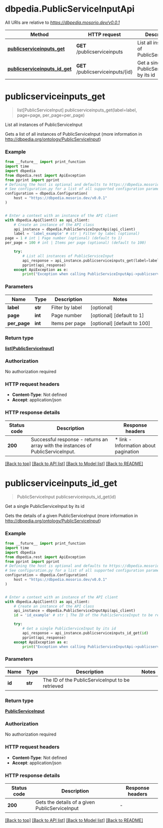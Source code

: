 # dbpedia.PublicServiceInputApi

All URIs are relative to *https://dbpedia.mosorio.dev/v0.0.1*

Method | HTTP request | Description
------------- | ------------- | -------------
[**publicserviceinputs_get**](PublicServiceInputApi.md#publicserviceinputs_get) | **GET** /publicserviceinputs | List all instances of PublicServiceInput
[**publicserviceinputs_id_get**](PublicServiceInputApi.md#publicserviceinputs_id_get) | **GET** /publicserviceinputs/{id} | Get a single PublicServiceInput by its id


# **publicserviceinputs_get**
> list[PublicServiceInput] publicserviceinputs_get(label=label, page=page, per_page=per_page)

List all instances of PublicServiceInput

Gets a list of all instances of PublicServiceInput (more information in http://dbpedia.org/ontology/PublicServiceInput)

### Example

```python
from __future__ import print_function
import time
import dbpedia
from dbpedia.rest import ApiException
from pprint import pprint
# Defining the host is optional and defaults to https://dbpedia.mosorio.dev/v0.0.1
# See configuration.py for a list of all supported configuration parameters.
configuration = dbpedia.Configuration(
    host = "https://dbpedia.mosorio.dev/v0.0.1"
)


# Enter a context with an instance of the API client
with dbpedia.ApiClient() as api_client:
    # Create an instance of the API class
    api_instance = dbpedia.PublicServiceInputApi(api_client)
    label = 'label_example' # str | Filter by label (optional)
page = 1 # int | Page number (optional) (default to 1)
per_page = 100 # int | Items per page (optional) (default to 100)

    try:
        # List all instances of PublicServiceInput
        api_response = api_instance.publicserviceinputs_get(label=label, page=page, per_page=per_page)
        pprint(api_response)
    except ApiException as e:
        print("Exception when calling PublicServiceInputApi->publicserviceinputs_get: %s\n" % e)
```

### Parameters

Name | Type | Description  | Notes
------------- | ------------- | ------------- | -------------
 **label** | **str**| Filter by label | [optional] 
 **page** | **int**| Page number | [optional] [default to 1]
 **per_page** | **int**| Items per page | [optional] [default to 100]

### Return type

[**list[PublicServiceInput]**](PublicServiceInput.md)

### Authorization

No authorization required

### HTTP request headers

 - **Content-Type**: Not defined
 - **Accept**: application/json

### HTTP response details
| Status code | Description | Response headers |
|-------------|-------------|------------------|
**200** | Successful response - returns an array with the instances of PublicServiceInput. |  * link - Information about pagination <br>  |

[[Back to top]](#) [[Back to API list]](../README.md#documentation-for-api-endpoints) [[Back to Model list]](../README.md#documentation-for-models) [[Back to README]](../README.md)

# **publicserviceinputs_id_get**
> PublicServiceInput publicserviceinputs_id_get(id)

Get a single PublicServiceInput by its id

Gets the details of a given PublicServiceInput (more information in http://dbpedia.org/ontology/PublicServiceInput)

### Example

```python
from __future__ import print_function
import time
import dbpedia
from dbpedia.rest import ApiException
from pprint import pprint
# Defining the host is optional and defaults to https://dbpedia.mosorio.dev/v0.0.1
# See configuration.py for a list of all supported configuration parameters.
configuration = dbpedia.Configuration(
    host = "https://dbpedia.mosorio.dev/v0.0.1"
)


# Enter a context with an instance of the API client
with dbpedia.ApiClient() as api_client:
    # Create an instance of the API class
    api_instance = dbpedia.PublicServiceInputApi(api_client)
    id = 'id_example' # str | The ID of the PublicServiceInput to be retrieved

    try:
        # Get a single PublicServiceInput by its id
        api_response = api_instance.publicserviceinputs_id_get(id)
        pprint(api_response)
    except ApiException as e:
        print("Exception when calling PublicServiceInputApi->publicserviceinputs_id_get: %s\n" % e)
```

### Parameters

Name | Type | Description  | Notes
------------- | ------------- | ------------- | -------------
 **id** | **str**| The ID of the PublicServiceInput to be retrieved | 

### Return type

[**PublicServiceInput**](PublicServiceInput.md)

### Authorization

No authorization required

### HTTP request headers

 - **Content-Type**: Not defined
 - **Accept**: application/json

### HTTP response details
| Status code | Description | Response headers |
|-------------|-------------|------------------|
**200** | Gets the details of a given PublicServiceInput |  -  |

[[Back to top]](#) [[Back to API list]](../README.md#documentation-for-api-endpoints) [[Back to Model list]](../README.md#documentation-for-models) [[Back to README]](../README.md)

